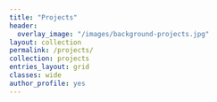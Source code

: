 ```yaml
---
title: "Projects"
header:
  overlay_image: "/images/background-projects.jpg"
layout: collection
permalink: /projects/
collection: projects
entries_layout: grid
classes: wide
author_profile: yes
---
```


